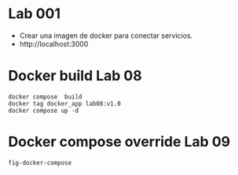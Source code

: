 # Lab 001
* Crear una imagen de docker para conectar servicios.
* http://localhost:3000

# Docker build Lab 08
    docker compose  build
    docker tag docker_app lab08:v1.0
    docker compose up -d

# Docker compose override Lab 09
    fig-docker-compose 